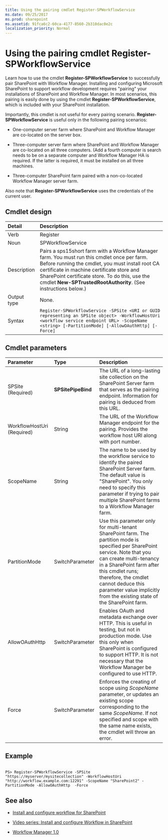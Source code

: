 ```yaml
---
title: Using the pairing cmdlet Register-SPWorkflowService
ms.date: 09/25/2017
ms.prod: sharepoint
ms.assetid: 91fca6c2-60ca-4177-8560-2b310dac0e2c
localization_priority: Normal
---
```




# Using the pairing cmdlet Register-SPWorkflowService
Learn how to use the cmdlet **Register-SPWorkflowService** to successfully pair SharePoint with Workflow Manager.
Installing and configuring Microsoft SharePoint to support workflow development requires "pairing" your installations of SharePoint and Workflow Manager. In most scenarios, this pairing is easily done by using the cmdlet **Register-SPWorkflowService**, which is included with your SharePoint installation.
  
    
    

Importantly, this cmdlet is not useful for every pairing scenario. **Register-SPWorkflowService** is useful only in the following pairing scenarios:
- One-computer server farm where SharePoint and Workflow Manager are co-located on the server box.
    
  
- Three-computer server farm where SharePoint and Workflow Manager are co-located on all three computers. (Add a fourth computer is search needs to be on a separate computer and Workflow Manager HA is required. If the latter is required, it must be installed on all three machines.
    
  
- Three-computer SharePoint farm paired with a non-co-located Workflow Manager server farm.
    
  
Also note that **Register-SPWorkflowService** uses the credentials of the current user.
## Cmdlet design





|**Detail**|**Description**|
|:-----|:-----|
|Verb  <br/> |Register  <br/> |
|Noun  <br/> |SPWorkflowService  <br/> |
|Description  <br/> |Pairs a sps15short farm with a Workflow Manager farm. You must run this cmdlet once per farm. Before running the cmdlet, you must install root CA certificate in machine certificate store and SharePoint certificate store. To do this, use the cmdlet **New-SPTrustedRootAuthority**. (See instructions below.)  <br/> |
|Output type  <br/> |None.  <br/> |
|Syntax  <br/> | `Register-SPWorkflowService -SPSite <URI or GUID representing an SPSite object> -WorkflowHostUri <workflow service endpoint URL> -ScopeName <string> [-PartitionMode] [-AllowOAuthHttp] [-Force]` <br/> |
   

## Cmdlet parameters



|**Parameter**|**Type**|**Description**|
|:-----|:-----|:-----|
|SPSite          (Required)  <br/> |**SPSitePipeBind** <br/> |The URL of a long-lasting site collection on the SharePoint Server farm that serves as the pairing endpoint. Information for pairing is deduced from this URL.  <br/> |
|WorkflowHostUri          (Required)  <br/> |String  <br/> |The URL of the Workflow Manager endpoint for the pairing. Provides the workflow host URI along with port number.  <br/> |
|ScopeName  <br/> |String  <br/> |The name to be used by the workflow service to identify the paired SharePoint Server farm. The default value is "SharePoint". You only need to specify this parameter if trying to pair multiple SharePoint farms to a Workflow Manager farm.  <br/> |
|PartitionMode  <br/> |SwitchParameter  <br/> |Use this parameter only for multi-tenant SharePoint farm. The partition mode is specified per SharePoint service. Note that you can create multi-tenancy in a SharePoint farm after this cmdlet runs; therefore, the cmdlet cannot deduce this parameter value implicitly from the existing state of the SharePoint farm.  <br/> |
|AllowOAuthHttp  <br/> |SwitchParameter  <br/> |Enables OAuth and metadata exchange over HTTP. This is useful in testing, but not in production mode. Use this only when SharePoint is configured to support HTTP. It is not necessary that the Workflow Manager be configured to use HTTP.  <br/> |
|Force  <br/> |SwitchParameter  <br/> |Enforces the creating of scope using  _ScopeName_ parameter, or updates an existing scope corresponding to the same _ScopeName_. If not specified and scope with the same name exists, the cmdlet will throw an error.  <br/> |
   

## Example


```

PS> Register-SPWorkflowService -SPSite "https://myserver/mysitecollection" -WorkflowHostUri "http://workflow.example.com:12291" -ScopeName "SharePoint2" -PartitionMode -AllowOAuthHttp  -Force
```


## See also
<a name="bk_addresources"> </a>


-  [Install and configure workflow for SharePoint](https://technet.microsoft.com/library/jj658588.aspx)
    
  
-  [Video series: Install and configure Workflow in SharePoint](https://technet.microsoft.com/library/dn201724.aspx)
    
  
-  [Workflow Manager 1.0](https://msdn.microsoft.com/library/jj193528%28Azure.10%29)
    
  
